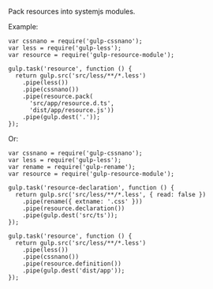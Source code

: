 Pack resources into systemjs modules.

Example:

    var cssnano = require('gulp-cssnano');
    var less = require('gulp-less');
    var resource = require('gulp-resource-module');

    gulp.task('resource', function () {
      return gulp.src('src/less/**/*.less')
        .pipe(less())
        .pipe(cssnano())
        .pipe(resource.pack(
          'src/app/resource.d.ts',
          'dist/app/resource.js'))
        .pipe(gulp.dest('.'));
    });

Or:

    var cssnano = require('gulp-cssnano');
    var less = require('gulp-less');
    var rename = require('gulp-rename');
    var resource = require('gulp-resource-module');

    gulp.task('resource-declaration', function () {
      return gulp.src('src/less/**/*.less', { read: false })
        .pipe(rename({ extname: '.css' }))
        .pipe(resource.declaration())
        .pipe(gulp.dest('src/ts'));
    });

    gulp.task('resource', function () {
      return gulp.src('src/less/**/*.less')
        .pipe(less())
        .pipe(cssnano())
        .pipe(resource.definition())
        .pipe(gulp.dest('dist/app'));
    });
